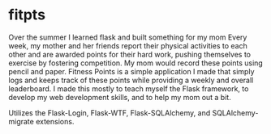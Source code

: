 # fitpts

Over the summer I learned flask and built something for my mom  Every week, my mother and her friends report their physical activities to each other and are awarded points for their hard work, pushing themselves to exercise by fostering competition.  My mom would record these points using pencil and paper.  Fitness Points is a simple application I made that simply logs and keeps track of these points while providing a weekly and overall leaderboard. I made this mostly to teach myself the Flask framework, to develop my web development skills, and to help my mom out a bit. 

Utilizes the Flask-Login, Flask-WTF, Flask-SQLAlchemy, and SQLAlchemy-migrate extensions. 
